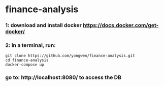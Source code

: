 # finance-analysis

### 1: download and install docker https://docs.docker.com/get-docker/

### 2: in a terminal, run:
```
git clone https://github.com/yongwen/finance-analysis.git
cd finance-analysis
docker-compose up
```

### go to: http://localhost:8080/ to access the DB
